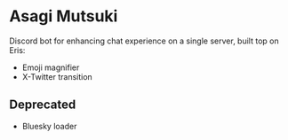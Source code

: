 # Asagi Mutsuki

Discord bot for enhancing chat experience on a single server, built top on Eris:

- Emoji magnifier
- X-Twitter transition

## Deprecated

- Bluesky loader
